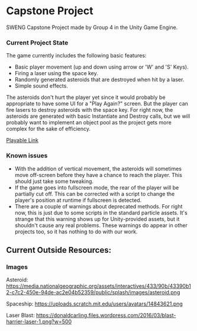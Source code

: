 # Capstone Project
SWENG Capstone Project made by Group 4 in the Unity Game Engine.

### Current Project State
The game currently includes the following basic features:
* Basic player movement (up and down using arrow or 'W' and 'S' Keys).
* Firing a laser using the space key.
* Randomly generated asteroids that are destroyed when hit by a laser.
* Simple sound effects.

The asteroids don't hurt the player yet since it would probably be appropriate to have some UI for a "Play Again?" screen. But the player can fire lasers to destroy asteroids with the space key. For right now, the asteroids are generated with basic Instantiate and Destroy calls, but we will probably want to implement an object pool as the project gets more complex for the sake of efficiency.

[Playable Link](https://htmlpreview.github.io/?https://github.com/danjones5071/capstone-project/blob/master/Group4Capstone/Export/index.html)

### Known issues
* With the addition of vertical movement, the asteroids will sometimes move off-screen before they have a chance to reach the player. This should just take some tweaking.
* If the game goes into fullscreen mode, the rear of the player will be partially cut off. This can be corrected with a script to change the player's position at runtime if fullscreen is detected.
* There are a couple of warnings about deprecated methods. For right now, this is just due to some scripts in the standard particle assets. It's strange that this warning shows up for Unity-provided assets, but it shouldn't cause any real problems. These warnings do appear in other projects too, so it has nothing to do with our work.

## Current Outside Resources:
### Images
Asteroid: 
https://media.nationalgeographic.org/assets/interactives/433/90b/43390b12-c7c2-450e-94de-ac2e04b52359/public/splash/images/asteroid.png

Spaceship: 
https://uploads.scratch.mit.edu/users/avatars/14843621.png

Laser Blast:
https://donaldcarling.files.wordpress.com/2016/03/blast-harrier-laser-1.png?w=500
